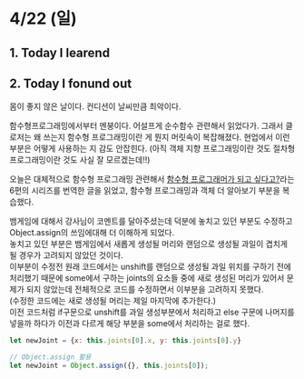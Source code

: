 # 4/22 (일)

## 1. Today I learend

## 2. Today I fonund out

몸이 좋지 않은 날이다. 컨디션이 날씨만큼 최악이다.  

함수형프로그래밍에서부터 멘붕이다. 어설프게 순수함수 관련해서 읽었다가. 그래서 클로저는 왜 쓰는지 함수형 프로그래밍이란 게 뭔지 머릿속이 복잡해졌다. 현업에서 이런 부분은 어떻게 사용하는 지 감도 안잡힌다. (아직 객체 지향 프로그래밍이란 것도 절차형 프로그래밍이란 것도 사실 잘 모르겠는데!!)

오늘은 대체적으로 함수형 프로그래밍 관련해서 [함수형 프로그래머가 되고 싶다고?](https://goo.gl/we5ZEj)라는 6편의 시리즈를 번역한 글을 읽었고, 함수형 프로그래밍과 객체 더 알아보기 부분을 복습했다.  

뱀게임에 대해서 강사님이 코멘트를 달아주셨는데 덕분에 놓치고 있던 부분도 수정하고 Object.assign의 쓰임에대해 더 이해하게 되었다.  
놓치고 있던 부분은 뱀게임에서 새롭게 생성될 머리와 랜덤으로 생성될 과일이 겹치게 될 경우가 고려되지 않았던 것이다.  
이부분이 수정전 원래 코드에서는 unshift를 랜덤으로 생성될 과일 위치를 구하기 전에 처리했기 때문에 some에서 구하는 joints의 요소들 중에 새로 생성된 머리가 있어서 문제가 되지 않았는데 전체적으로 코드를 수정하면서 이부분을 고려하지 못했다.  
(수정한 코드에는 새로 생성될 머리는 제일 마지막에 추가한다.)  
이전 코드처럼 if구문으로 unshift를 과일 생성부분에서 처리하고 else 구문에 나머지를 넣을까 하다가 이전과 다르게 해당 부분을 some에서 처리하는 걸로 했다.

```js
let newJoint = {x: this.joints[0].x, y: this.joints[0].y}

// Object.assign 활용
let newJoint = Object.assign({}, this.joints[0]);
```
